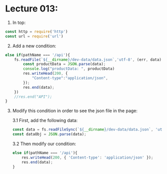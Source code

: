# Lecture 013: 

1. In top:
```js
const http = require('http')
const url = require('url')
```

2. Add a new condition:
```js
else if(pathName === '/api'){
    fs.readFile(`${__dirname}/dev-data/data.json`,'utf-8', (err, data) => {
        const productData = JSON.parse(data);
        console.log("productData: ", productData)
        res.writeHead(200, {
            "Content-type":"application/json",
        });
        res.end(data);
    }) 
    //res.end("API");
}
```

3. Modify this condition in order to see the json file in the page:

    3.1 First, add the following data:
    ```js
    const data = fs.readFileSync(`${__dirname}/dev-data/data.json`, 'utf-8');
    const dataObj = JSON.parse(data);
    ```
    3.2 Then modify our condition:
    ```js
    else if(pathName === '/api'){
        res.writeHead(200, { 'Content-type': 'application/json' });
        res.end(data);
    } 
    ```